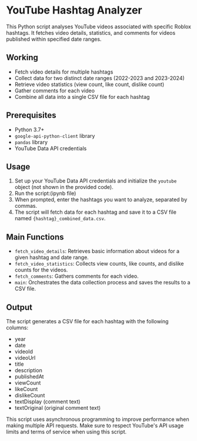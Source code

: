 # YouTube Hashtag Analyzer

This Python script analyses YouTube videos associated with specific Roblox hashtags. It fetches video details, statistics, and comments for videos published within specified date ranges.

## Working

- Fetch video details for multiple hashtags
- Collect data for two distinct date ranges (2022-2023 and 2023-2024)
- Retrieve video statistics (view count, like count, dislike count)
- Gather comments for each video
- Combine all data into a single CSV file for each hashtag

## Prerequisites

- Python 3.7+
- `google-api-python-client` library
- `pandas` library
- YouTube Data API credentials

## Usage

1. Set up your YouTube Data API credentials and initialize the `youtube` object (not shown in the provided code).
2. Run the script:(ipynb file)
3. When prompted, enter the hashtags you want to analyze, separated by commas.
4. The script will fetch data for each hashtag and save it to a CSV file named `{hashtag}_combined_data.csv`.

## Main Functions

- `fetch_video_details`: Retrieves basic information about videos for a given hashtag and date range.
- `fetch_video_statistics`: Collects view counts, like counts, and dislike counts for the videos.
- `fetch_comments`: Gathers comments for each video.
- `main`: Orchestrates the data collection process and saves the results to a CSV file.

## Output

The script generates a CSV file for each hashtag with the following columns:

- year
- date
- videoId
- videoUrl
- title
- description
- publishedAt
- viewCount
- likeCount
- dislikeCount
- textDisplay (comment text)
- textOriginal (original comment text)


This script uses asynchronous programming to improve performance when making multiple API requests. Make sure to respect YouTube's API usage limits and terms of service when using this script.
